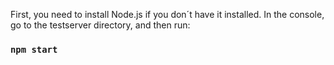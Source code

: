 First, you need to install Node.js if you don´t have it installed.
In the console, go to the testserver directory, and then run:

### `npm start`

 

